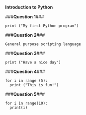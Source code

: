 **Introduction to Python**

###**Question 1**###

```
print ("My first Python program")
```

###**Question 2**###

```
General purpose scripting language 
```

###**Question 3**###

```
print ("Have a nice day")
```

###**Question 4**###

```
for i in range (5):
  print ("This is fun!")
```

###**Question 5**###

```
for i in range(10):
  print(i)
```

